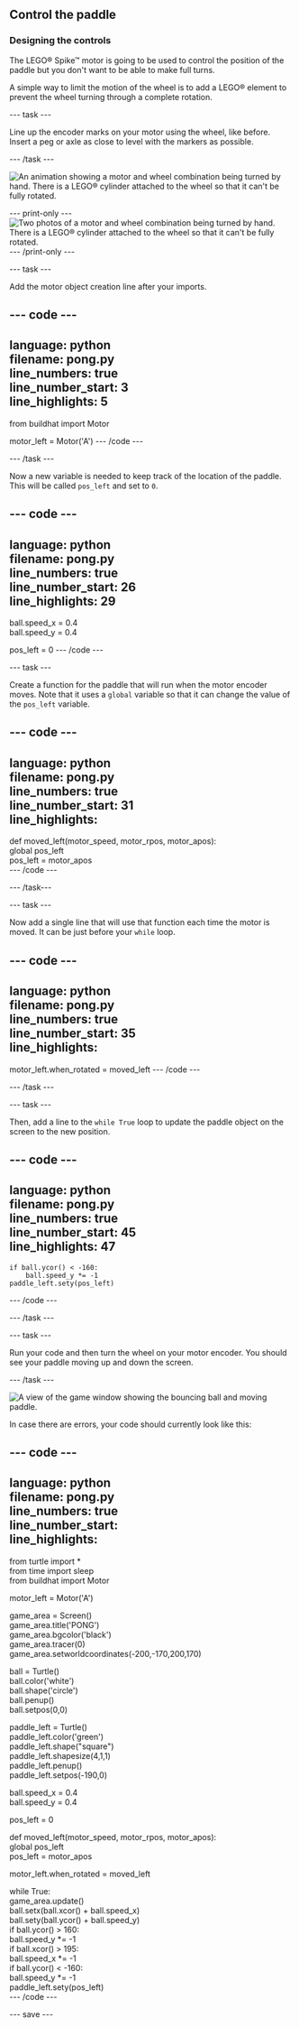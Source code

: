 ## Control the paddle

### Designing the controls

The LEGO® Spike™ motor is going to be used to control the position of the paddle but you don't want to be able to make full turns. 

A simple way to limit the motion of the wheel is to add a LEGO® element to prevent the wheel turning through a complete rotation.

--- task ---

Line up the encoder marks on your motor using the wheel, like before. Insert a peg or axle as close to level with the markers as possible.

--- /task ---

![An animation showing a motor and wheel combination being turned by hand. There is a LEGO® cylinder attached to the wheel so that it can't be fully rotated.](images/motor_block.gif)

--- print-only ---
![Two photos of a motor and wheel combination being turned by hand. There is a LEGO® cylinder attached to the wheel so that it can't be fully rotated.](images/sidebyside.png)
--- /print-only ---


--- task ---

Add the motor object creation line after your imports.

--- code ---
---
language: python   
filename: pong.py   
line_numbers: true   
line_number_start: 3   
line_highlights: 5   
---
from buildhat import Motor

motor_left = Motor('A')
--- /code ---

--- /task ---

Now a new variable is needed to keep track of the location of the paddle. This will be called `pos_left` and set to `0`.

--- code ---
---
language: python   
filename: pong.py   
line_numbers: true   
line_number_start: 26   
line_highlights: 29   
---
ball.speed_x = 0.4   
ball.speed_y = 0.4   

pos_left = 0
--- /code ---

--- task ---

Create a function for the paddle that will run when the motor encoder moves. Note that it uses a `global` variable so that it can change the value of the `pos_left` variable.

--- code ---
---
language: python   
filename: pong.py   
line_numbers: true   
line_number_start: 31   
line_highlights:  
---
def moved_left(motor_speed, motor_rpos, motor_apos):   
    global pos_left   
    pos_left = motor_apos   
--- /code ---

--- /task---

--- task ---

Now add a single line that will use that function each time the motor is moved. It can be just before your `while` loop.

--- code ---
---
language: python   
filename: pong.py   
line_numbers: true   
line_number_start: 35   
line_highlights:   
---
motor_left.when_rotated = moved_left
--- /code ---

--- /task ---

--- task ---

Then, add a line to the `while True` loop to update the paddle object on the screen to the new position. 

--- code ---
---
language: python   
filename: pong.py   
line_numbers: true   
line_number_start: 45    
line_highlights: 47   
---
    if ball.ycor() < -160:   
        ball.speed_y *= -1   
    paddle_left.sety(pos_left)   
--- /code ---

--- /task ---

--- task ---

Run your code and then turn the wheel on your motor encoder. You should see your paddle moving up and down the screen.

--- /task ---

![A view of the game window showing the bouncing ball and moving paddle.](images/moving_paddle.gif)

In case there are errors, your code should currently look like this:

--- code ---
---
language: python   
filename: pong.py   
line_numbers: true   
line_number_start:    
line_highlights:    
---
from turtle import *   
from time import sleep   
from buildhat import Motor   

motor_left = Motor('A')

game_area = Screen()   
game_area.title('PONG')   
game_area.bgcolor('black')   
game_area.tracer(0)   
game_area.setworldcoordinates(-200,-170,200,170)   

ball = Turtle()   
ball.color('white')   
ball.shape('circle')   
ball.penup()   
ball.setpos(0,0)   

paddle_left = Turtle()   
paddle_left.color('green')   
paddle_left.shape("square")   
paddle_left.shapesize(4,1,1)   
paddle_left.penup()   
paddle_left.setpos(-190,0)   

ball.speed_x = 0.4   
ball.speed_y = 0.4   

pos_left = 0


def moved_left(motor_speed, motor_rpos, motor_apos):   
    global pos_left   
    pos_left = motor_apos   


motor_left.when_rotated = moved_left

while True:   
    game_area.update()   
    ball.setx(ball.xcor() + ball.speed_x)   
    ball.sety(ball.ycor() + ball.speed_y)   
    if ball.ycor() > 160:   
        ball.speed_y *= -1   
    if ball.xcor() > 195:   
        ball.speed_x *= -1   
    if ball.ycor() < -160:   
        ball.speed_y *= -1   
    paddle_left.sety(pos_left)   
--- /code ---

--- save ---